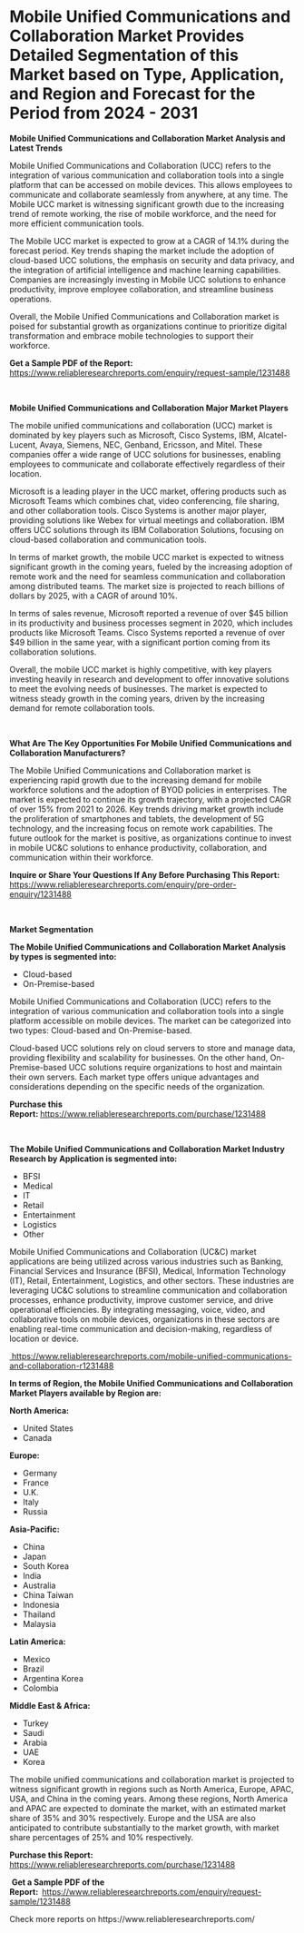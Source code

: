 <p><h1>Mobile Unified Communications and Collaboration Market Provides Detailed Segmentation of this Market based on Type, Application, and Region and Forecast for the Period from 2024 - 2031</h1></p><p><strong>Mobile Unified Communications and Collaboration Market Analysis and Latest Trends</strong></p>
<p><p>Mobile Unified Communications and Collaboration (UCC) refers to the integration of various communication and collaboration tools into a single platform that can be accessed on mobile devices. This allows employees to communicate and collaborate seamlessly from anywhere, at any time. The Mobile UCC market is witnessing significant growth due to the increasing trend of remote working, the rise of mobile workforce, and the need for more efficient communication tools.</p><p>The Mobile UCC market is expected to grow at a CAGR of 14.1% during the forecast period. Key trends shaping the market include the adoption of cloud-based UCC solutions, the emphasis on security and data privacy, and the integration of artificial intelligence and machine learning capabilities. Companies are increasingly investing in Mobile UCC solutions to enhance productivity, improve employee collaboration, and streamline business operations.</p><p>Overall, the Mobile Unified Communications and Collaboration market is poised for substantial growth as organizations continue to prioritize digital transformation and embrace mobile technologies to support their workforce.</p></p>
<p><strong>Get a Sample PDF of the Report:&nbsp;</strong> <a href="https://www.reliableresearchreports.com/enquiry/request-sample/1231488">https://www.reliableresearchreports.com/enquiry/request-sample/1231488</a></p>
<p>&nbsp;</p>
<p><strong>Mobile Unified Communications and Collaboration Major Market Players</strong></p>
<p><p>The mobile unified communications and collaboration (UCC) market is dominated by key players such as Microsoft, Cisco Systems, IBM, Alcatel-Lucent, Avaya, Siemens, NEC, Genband, Ericsson, and Mitel. These companies offer a wide range of UCC solutions for businesses, enabling employees to communicate and collaborate effectively regardless of their location.</p><p>Microsoft is a leading player in the UCC market, offering products such as Microsoft Teams which combines chat, video conferencing, file sharing, and other collaboration tools. Cisco Systems is another major player, providing solutions like Webex for virtual meetings and collaboration. IBM offers UCC solutions through its IBM Collaboration Solutions, focusing on cloud-based collaboration and communication tools.</p><p>In terms of market growth, the mobile UCC market is expected to witness significant growth in the coming years, fueled by the increasing adoption of remote work and the need for seamless communication and collaboration among distributed teams. The market size is projected to reach billions of dollars by 2025, with a CAGR of around 10%.</p><p>In terms of sales revenue, Microsoft reported a revenue of over $45 billion in its productivity and business processes segment in 2020, which includes products like Microsoft Teams. Cisco Systems reported a revenue of over $49 billion in the same year, with a significant portion coming from its collaboration solutions.</p><p>Overall, the mobile UCC market is highly competitive, with key players investing heavily in research and development to offer innovative solutions to meet the evolving needs of businesses. The market is expected to witness steady growth in the coming years, driven by the increasing demand for remote collaboration tools.</p></p>
<p>&nbsp;</p>
<p><strong>What Are The Key Opportunities For Mobile Unified Communications and Collaboration Manufacturers?</strong></p>
<p><p>The Mobile Unified Communications and Collaboration market is experiencing rapid growth due to the increasing demand for mobile workforce solutions and the adoption of BYOD policies in enterprises. The market is expected to continue its growth trajectory, with a projected CAGR of over 15% from 2021 to 2026. Key trends driving market growth include the proliferation of smartphones and tablets, the development of 5G technology, and the increasing focus on remote work capabilities. The future outlook for the market is positive, as organizations continue to invest in mobile UC&C solutions to enhance productivity, collaboration, and communication within their workforce.</p></p>
<p><strong>Inquire or Share Your Questions If Any Before Purchasing This Report:</strong> <a href="https://www.reliableresearchreports.com/enquiry/pre-order-enquiry/1231488">https://www.reliableresearchreports.com/enquiry/pre-order-enquiry/1231488</a></p>
<p>&nbsp;</p>
<p><strong>Market Segmentation</strong></p>
<p><strong>The Mobile Unified Communications and Collaboration Market Analysis by types is segmented into:</strong></p>
<p><ul><li>Cloud-based</li><li>On-Premise-based</li></ul></p>
<p><p>Mobile Unified Communications and Collaboration (UCC) refers to the integration of various communication and collaboration tools into a single platform accessible on mobile devices. The market can be categorized into two types: Cloud-based and On-Premise-based. </p><p>Cloud-based UCC solutions rely on cloud servers to store and manage data, providing flexibility and scalability for businesses. On the other hand, On-Premise-based UCC solutions require organizations to host and maintain their own servers. Each market type offers unique advantages and considerations depending on the specific needs of the organization.</p></p>
<p><strong>Purchase this Report:&nbsp;</strong><a href="https://www.reliableresearchreports.com/purchase/1231488">https://www.reliableresearchreports.com/purchase/1231488</a></p>
<p>&nbsp;</p>
<p><strong>The Mobile Unified Communications and Collaboration Market Industry Research by Application is segmented into:</strong></p>
<p><ul><li>BFSI</li><li>Medical</li><li>IT</li><li>Retail</li><li>Entertainment</li><li>Logistics</li><li>Other</li></ul></p>
<p><p>Mobile Unified Communications and Collaboration (UC&C) market applications are being utilized across various industries such as Banking, Financial Services and Insurance (BFSI), Medical, Information Technology (IT), Retail, Entertainment, Logistics, and other sectors. These industries are leveraging UC&C solutions to streamline communication and collaboration processes, enhance productivity, improve customer service, and drive operational efficiencies. By integrating messaging, voice, video, and collaborative tools on mobile devices, organizations in these sectors are enabling real-time communication and decision-making, regardless of location or device.</p></p>
<p><a href="https://www.reliableresearchreports.com/mobile-unified-communications-and-collaboration-r1231488">&nbsp;https://www.reliableresearchreports.com/mobile-unified-communications-and-collaboration-r1231488</a></p>
<p><strong>In terms of Region, the Mobile Unified Communications and Collaboration Market Players available by Region are:</strong></p>
<p>
    <p> <strong> North America: </strong>
        <ul>
            <li>United States</li>
            <li>Canada</li>
        </ul>
        </p> 
    <p> <strong> Europe: </strong>
        <ul>
            <li>Germany</li>
            <li>France</li>
            <li>U.K.</li>
            <li>Italy</li>
            <li>Russia</li>
        </ul>
        </p> 
    <p> <strong> Asia-Pacific: </strong>
        <ul>
            <li>China</li>
            <li>Japan</li>
            <li>South Korea</li>
            <li>India</li>
            <li>Australia</li>
            <li>China Taiwan</li>
            <li>Indonesia</li>
            <li>Thailand</li>
            <li>Malaysia</li>
        </ul>
        </p> 
    <p> <strong> Latin America: </strong>
        <ul>
            <li>Mexico</li>
            <li>Brazil</li>
            <li>Argentina Korea</li>
            <li>Colombia</li>
        </ul>
        </p> 
    <p> <strong> Middle East & Africa: </strong>
        <ul>
            <li>Turkey</li>
            <li>Saudi</li>
            <li>Arabia</li>
            <li>UAE</li>
            <li>Korea</li>
        </ul>
    </p>
    </p>
<p><p>The mobile unified communications and collaboration market is projected to witness significant growth in regions such as North America, Europe, APAC, USA, and China in the coming years. Among these regions, North America and APAC are expected to dominate the market, with an estimated market share of 35% and 30% respectively. Europe and the USA are also anticipated to contribute substantially to the market growth, with market share percentages of 25% and 10% respectively.</p></p>
<p><strong>Purchase this Report: </strong><a href="https://www.reliableresearchreports.com/purchase/1231488">https://www.reliableresearchreports.com/purchase/1231488</a></p>
<p>&nbsp;<strong>Get a Sample PDF of the Report:&nbsp;&nbsp;</strong><a href="https://www.reliableresearchreports.com/enquiry/request-sample/1231488">https://www.reliableresearchreports.com/enquiry/request-sample/1231488</a></p>
<p><strong></strong></p>
<p>Check more reports on https://www.reliableresearchreports.com/</p>